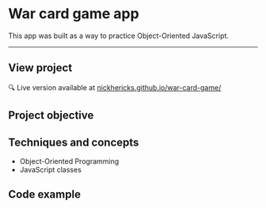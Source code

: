 # War card game app

This app was built as a way to practice Object-Oriented JavaScript.

---

<!-- <img src="https://res.cloudinary.com/dtqevfsxh/image/upload/v1551887069/portfolio/phrasehunter.png" width="899px"> -->

## View project

:mag: Live version available at [nickhericks.github.io/war-card-game/](https://nickhericks.github.io/war-card-game/)

## Project objective

<!-- To complete this project I created two JavaScript classes with specific properties and methods. A Game class for managing the game, and a Phrase class to help with creating an array of Phrase objects. The code chooses a random phrase, splits the phrase into letters, and puts those letters onto the gameboard. Each time the player guesses a letter, the program compares the letter the player has chosen with the random phrase.

If the letter is in the phrase, the gameboard displays the chosen letters on the screen. The player continues to select letters until they guess the phrase (and win), or make five incorrect guesses (and lose).

If the player completes the phrase before they run out of guesses, a winning screen appears. If the player guesses incorrectly five times, a losing screen appears. The player can guess a letter only once. After they’ve guessed a letter, the program disables that letter. -->

## Techniques and concepts

- Object-Oriented Programming
- JavaScript classes


## Code example

<!-- An example of one of the JavaScript object methods in this project:

```javascript
/**
* Reveals the letter(s) on the board that matches the player's selection
* @param (string) letter - Letter to display
*/
showMatchedLetter(letter) {
  // Find all elements with class of letter
  let matchedLetters = document.querySelectorAll('.' + letter);

  // Add class of 'show' to those elements
  matchedLetters.forEach( match => match.classList.add('show') );
}
``` -->